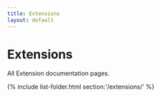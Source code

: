 ```yaml
---
title: Extensions
layout: default
---
```


# Extensions
All Extension documentation pages.

{% include list-folder.html section:'/extensions/' %}
